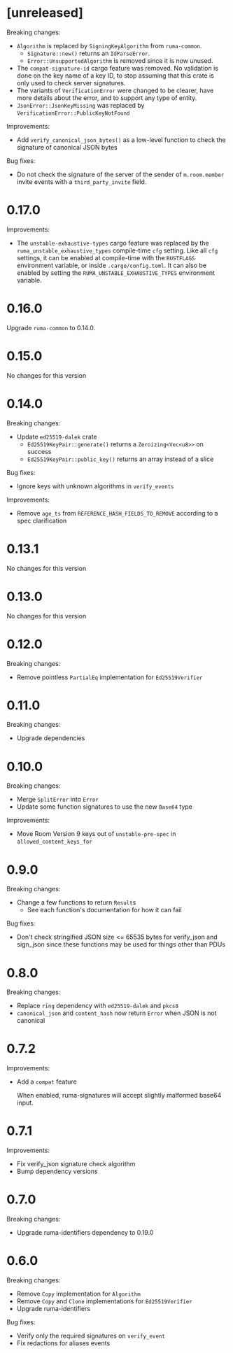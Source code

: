 # [unreleased]

Breaking changes:

- `Algorithm` is replaced by `SigningKeyAlgorithm` from `ruma-common`.
  - `Signature::new()` returns an `IdParseError`.
  - `Error::UnsupportedAlgorithm` is removed since it is now unused.
- The `compat-signature-id` cargo feature was removed. No validation is done on
  the key name of a key ID, to stop assuming that this crate is only used to
  check server signatures.
- The variants of `VerificationError` were changed to be clearer, have more
  details about the error, and to support any type of entity.
- `JsonError::JsonKeyMissing` was replaced by
  `VerificationError::PublicKeyNotFound`

Improvements:

- Add `verify_canonical_json_bytes()` as a low-level function to check the
  signature of canonical JSON bytes

Bug fixes:

- Do not check the signature of the server of the sender of `m.room.member`
  invite events with a `third_party_invite` field.

# 0.17.0

Improvements:

- The `unstable-exhaustive-types` cargo feature was replaced by the
  `ruma_unstable_exhaustive_types` compile-time `cfg` setting. Like all `cfg`
  settings, it can be enabled at compile-time with the `RUSTFLAGS` environment
  variable, or inside `.cargo/config.toml`. It can also be enabled by setting
  the `RUMA_UNSTABLE_EXHAUSTIVE_TYPES` environment variable.

# 0.16.0

Upgrade `ruma-common` to 0.14.0.

# 0.15.0

No changes for this version

# 0.14.0

Breaking changes:

- Update `ed25519-dalek` crate
  - `Ed25519KeyPair::generate()` returns a `Zeroizing<Vec<u8>>` on success
  - `Ed25519KeyPair::public_key()` returns an array instead of a slice

Bug fixes:

- Ignore keys with unknown algorithms in `verify_events`

Improvements:

- Remove `age_ts` from `REFERENCE_HASH_FIELDS_TO_REMOVE` according to a spec clarification

# 0.13.1

No changes for this version

# 0.13.0

No changes for this version

# 0.12.0

Breaking changes:

* Remove pointless `PartialEq` implementation for `Ed25519Verifier`

# 0.11.0

Breaking changes:

* Upgrade dependencies

# 0.10.0

Breaking changes:

* Merge `SplitError` into `Error`
* Update some function signatures to use the new `Base64` type

Improvements:

* Move Room Version 9 keys out of `unstable-pre-spec` in `allowed_content_keys_for`

# 0.9.0

Breaking changes:

* Change a few functions to return `Result`s
  * See each function's documentation for how it can fail

Bug fixes:

* Don't check stringified JSON size <= 65535 bytes for verify_json and sign_json
  since these functions may be used for things other than PDUs

# 0.8.0

Breaking changes:

* Replace `ring` dependency with `ed25519-dalek` and `pkcs8`
* `canonical_json` and `content_hash` now return `Error` when JSON is not canonical

# 0.7.2

Improvements:

* Add a `compat` feature

  When enabled, ruma-signatures will accept slightly malformed base64 input.

# 0.7.1

Improvements:

* Fix verify_json signature check algorithm
* Bump dependency versions

# 0.7.0

Breaking changes:

* Upgrade ruma-identifiers dependency to 0.19.0

# 0.6.0

Breaking changes:

* Remove `Copy` implementation for `Algorithm`
* Remove `Copy` and `Clone` implementations for `Ed25519Verifier`
* Upgrade ruma-identifiers

Bug fixes:

* Verify only the required signatures on `verify_event`
* Fix redactions for aliases events
